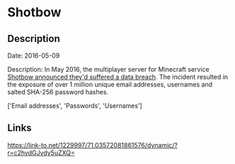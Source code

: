 # Shotbow

## Description

Date: 2016-05-09

Description:
In May 2016, the multiplayer server for Minecraft service <a href="https://shotbow.net/forum/threads/security-data-breach-and-information-leak.346321/" target="_blank" rel="noopener">Shotbow announced they'd suffered a data breach</a>. The incident resulted in the exposure of over 1 million unique email addresses, usernames and salted SHA-256 password hashes.


['Email addresses', 'Passwords', 'Usernames']

## Links

https://link-to.net/1229997/71.03572081861576/dynamic/?r=c2hvdGJvdy5uZXQ=